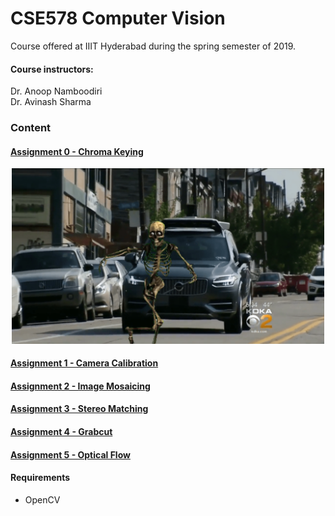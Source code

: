 # CSE578 Computer Vision

Course offered at IIIT Hyderabad during the spring semester of 2019.

#### Course instructors:
Dr. Anoop Namboodiri<br>
Dr. Avinash Sharma

### Content

#### [Assignment 0 - Chroma Keying](./assignment-0)

<div align="center">
  <img src="./assignment-0/sample.png" width="500px" />
</div>

#### [Assignment 1 - Camera Calibration](./assignment-1)

#### [Assignment 2 - Image Mosaicing](./assignment-2)

#### [Assignment 3 - Stereo Matching](./assignment-3)

#### [Assignment 4 - Grabcut](./assignment-4)

#### [Assignment 5 - Optical Flow](./assignment-4)


#### Requirements
- OpenCV
